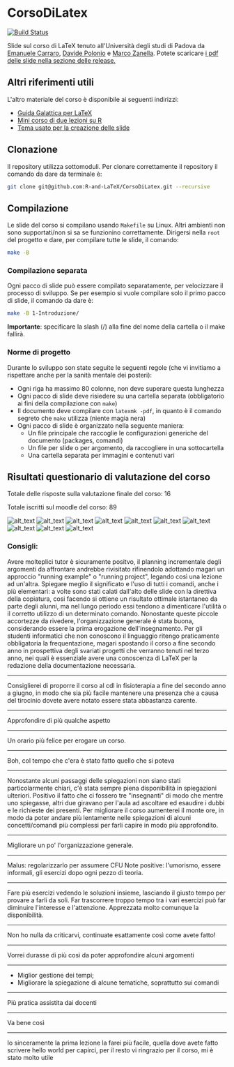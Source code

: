 # CorsoDiLatex
[![Build Status](https://travis-ci.org/R-and-LaTeX/CorsoDiLatex.svg?branch=master)](https://travis-ci.org/R-and-LaTeX/CorsoDiLatex)

Slide sul corso di LaTeX tenuto all'Università degli studi di Padova da  [Emanuele Carraro](https://github.com/EmanueleC), [Davide Polonio](https://github.com/Polpetta) e [Marco Zanella](https://github.com/mzanella).
Potete scaricare [i pdf delle slide nella sezione delle release.](https://github.com/R-and-LaTeX/CorsoDiLatex/releases)

## Altri riferimenti utili

L'altro materiale del corso è disponibile ai seguenti indirizzi:
- [Guida Galattica per LaTeX](https://github.com/R-and-LaTeX/GuidaGalatticaPerLaTeX)
- [Mini corso di due lezioni su R](https://github.com/R-and-LaTeX/CorsoDiR)
- [Tema usato per la creazione delle slide](https://github.com/R-and-LaTeX/UnipdTheme)


## Clonazione

Il repository utilizza sottomoduli. Per clonare correttamente il repository il comando da dare da terminale è:
```sh
git clone git@github.com:R-and-LaTeX/CorsoDiLatex.git --recursive
```

## Compilazione
Le slide del corso si compilano usando `Makefile` su Linux. Altri ambienti non sono supportati/non si sa se funzionino correttamente.
Dirigersi nella `root` del progetto e dare, per compilare tutte le slide, il comando:
```sh
make -B
```

### Compilazione separata
Ogni pacco di slide può essere compilato separatamente, per velocizzare il processo di sviluppo. Se per esempio si vuole compilare solo il primo pacco di slide, il comando da dare è:
```sh
make -B 1-Introduzione/
```
**Importante**: specificare la slash (/) alla fine del nome della cartella o il make fallirà.

### Norme di progetto
Durante lo sviluppo son state seguite le seguenti regole (che vi invitiamo a rispettare anche per la sanità mentale dei posteri):
- Ogni riga ha massimo 80 colonne, non deve superare questa lunghezza
- Ogni pacco di slide deve risiedere su una cartella separata (obbligatorio ai fini della compilazione con `make`)
- Il documento deve compilare con `latexmk -pdf`, in quanto è il comando segreto che `make` utilizza (niente magia nera)
- Ogni pacco di slide è organizzato nella seguente maniera:
  - Un file principale che raccoglie le configurazioni generiche del documento (packages, comandi)
  - Un file per slide o per argomento, da raccogliere in una sottocartella
  - Una cartella separata per immagini e contenuti vari
  

## Risultati questionario di valutazione del corso

Totale delle risposte sulla valutazione finale del corso: 16

Totale iscritti sul moodle del corso: 89

![alt_text](https://raw.githubusercontent.com/R-and-LaTeX/CorsoDiLatex/risultati_questionario/Q1.png)
![alt_text](https://raw.githubusercontent.com/R-and-LaTeX/CorsoDiLatex/risultati_questionario/Q2.png)
![alt_text](https://raw.githubusercontent.com/R-and-LaTeX/CorsoDiLatex/risultati_questionario/Q3.png)
![alt_text](https://raw.githubusercontent.com/R-and-LaTeX/CorsoDiLatex/risultati_questionario/Q4.png)
![alt_text](https://raw.githubusercontent.com/R-and-LaTeX/CorsoDiLatex/risultati_questionario/Q5.png)
![alt_text](https://raw.githubusercontent.com/R-and-LaTeX/CorsoDiLatex/risultati_questionario/Q6.png)
![alt_text](https://raw.githubusercontent.com/R-and-LaTeX/CorsoDiLatex/risultati_questionario/Q7.png)
![alt_text](https://raw.githubusercontent.com/R-and-LaTeX/CorsoDiLatex/risultati_questionario/Q8.png)
![alt_text](https://raw.githubusercontent.com/R-and-LaTeX/CorsoDiLatex/risultati_questionario/Q9.png)
![alt_text](https://raw.githubusercontent.com/R-and-LaTeX/CorsoDiLatex/risultati_questionario/Q10.png)

### Consigli:
Avere molteplici tutor è sicuramente positvo, il planning incrementale degli argomenti da affrontare andrebbe rivisitato rifinendolo adottando magari un approccio "running example" o "running project", legando così una lezione ad un'altra. Spiegare meglio il significato e l'uso di tutti i comandi, anche i più elementari: a volte sono stati calati dall'alto delle slide con la direttiva della copiatura, cosi facendo si ottiene un risultato ottimale istantaneo da parte degli alunni, ma nel lungo periodo essi tendono a dimenticare l'utilità o il corretto utilizzo di un determinato comando. Nonostante queste piccole accortezze da rivedere, l'organizzazione generale è stata buona, considerando essere la prima erogazione dell'insegnamento. Per gli studenti informatici che non conoscono il linguaggio ritengo praticamente obbligatoria la frequentazione, magari spostando il corso a fine secondo anno in prospettiva degli svariati progetti che verranno tenuti nel terzo anno, nei quali è essenziale avere una conoscenza di LaTeX per la redazione della documentazione necessaria.

---

Consiglierei di proporre il corso al cdl in fisioterapia a fine del secondo anno a giugno, in modo che sia più facile mantenere una presenza che a causa del tirocinio dovete avere notato essere stata abbastanza carente. 

---

Approfondire di più qualche aspetto

---

Un orario più felice per erogare un corso.

---

Boh, col tempo che c'era è stato fatto quello che si poteva 

---

Nonostante alcuni passaggi delle spiegazioni non siano stati particolarmente chiari, c'è stata sempre piena disponibilità in spiegazioni ulteriori. Positivo il fatto che ci fossero tre "insegnanti" di modo che mentre uno spiegasse, altri due giravano per l'aula ad ascoltare ed esaudire i dubbi e le richieste dei presenti. Per migliorare il corso aumenterei il monte ore, in modo da poter andare più lentamente nelle spiegazioni di alcuni concetti/comandi più complessi per farli capire in modo più approfondito.

---

Migliorare un po' l'organizzazione generale.

---

Malus: regolarizzarlo per assumere CFU Note positive: l'umorismo, essere informali, gli esercizi dopo ogni pezzo di teoria. 

---

Fare più esercizi vedendo le soluzioni insieme, lasciando il giusto tempo per provare a farli da soli. Far trascorrere troppo tempo tra i vari esercizi può far diminuire l'interesse e l'attenzione. Apprezzata molto comunque la disponibilità.

---

Non ho nulla da criticarvi, continuate esattamente così come avete fatto!

---

Vorrei durasse di più così da poter approfondire alcuni argomenti 

---

- Miglior gestione dei tempi;
- Migliorare la spiegazione di alcune tematiche, soprattutto sui comandi

---

Più pratica assistita dai docenti

---

Va bene così

---

Io sinceramente la prima lezione la farei più facile, quella dove avete fatto scrivere hello world per capirci, per il resto vi ringrazio per il corso, mi è stato molto utile
